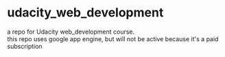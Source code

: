 # udacity_web_development

a repo for Udacity web_development course. <br />
this repo uses google app engine, but will not be active because it's a paid subscription
